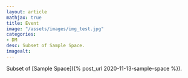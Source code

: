 ```yaml
---
layout: article
mathjax: true
title: Event
image: "/assets/images/img_test.jpg"
categories:
- DM
desc: Subset of Sample Space. 
imagealt: 
---
```


Subset of [Sample Space]({% post_url 2020-11-13-sample-space %}).